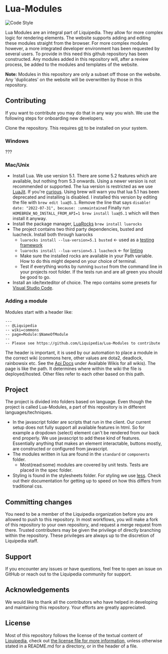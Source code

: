 # Lua-Modules

![Code Style](https://github.com/Liquipedia/LiquipediaMediaWikiMessages/workflows/Code%20Style/badge.svg)

Lua Modules are an integral part of Liquipedia. They allow for more complex logic for rendering elements. The website supports adding and editing these modules straight from the browser. For more complex modules however, a more integrated developer environment has been requested by several users. To provide in this need this github repository has been constructed.
Any modules added in this repository will, after a review process, be added to the modules and templates of the website.

**Note:** Modules in this repository are only a subset off those on the website. Any 'duplicates' on the website will be overwritten by those in this repository.

## Contributing

If you want to contribute you may do that in any way you wish. We use the following steps for onboarding new developers.

Clone the repository. This requires [git](https://git-scm.com/downloads) to be installed on your system.

### Windows

???

### Mac/Unix

- Install Lua. We use version 5.1. There are some 5.2 features which are available, but nothing from 5.3 onwards. Using a newer version is not recommended or supported. The lua version is restricted as we use [LuaJit](https://luajit.org/). If you're [curious](https://github.com/LuaJIT/LuaJIT/issues/929).
  Using brew will warn you that lua 5.1 has been deprecated and installing is disabled. I installed this version by editing the file with `brew edit lua@5.1`. Remove the line that says `disable! date: "2022-07-31", because: :unmaintained`
  Finally run `HOMEBREW_NO_INSTALL_FROM_API=1 brew install lua@5.1` which will then install it anyway.
- Install the package manager, [LuaRocks](https://luarocks.org/) `brew install luarocks`
- The project contains two third party dependencies, busted and luacheck. Install both through luarocks
  - `luarocks install --lua-version=5.1 busted` <- used as a [testing framework](https://luarocks.org/modules/lunarmodules/busted)
  - `luarocks install --lua-version=5.1 luacheck` <- for [linting](https://luarocks.org/modules/mpeterv/luacheck)
  - Make sure the installed rocks are available in your Path variable. How to do this might depend on your choice of terminal.
  - Test if everything works by running `busted` from the command line in your projects root folder. If the tests run and are all green you should be good to go.
- Install an ide/texteditor of choice. The repo contains some presets for [Visual Studio Code](https://code.visualstudio.com/download).

### Adding a module

Modules start with a header like:

```
---
-- @Liquipedia
-- wiki=commons
-- page=Module:$NameOfModule
--
-- Please see https://github.com/Liquipedia/Lua-Modules to contribute
```

The header is important, it is used by our automation to place a module in the correct wiki (commons here, other values are dota2, deadlock, rainbowsix etc. See the [Api Docs](https://api.liquipedia.net/documentation/api/v3) under Available Wikis for all wikis).
The page is like the path. It determines where within the wiki the file is deployed/hosted. Other files refer to each other based on this path.

## Project

The project is divided into folders based on language. Even though the project is called Lua-Modules, a part of this repository is in different languages/techniques.

- In the javascript folder are scripts that run in the client. Our current setup does not fully support all available features in html. So for example a dropdown (select) element can't be rendered from our back end properly. We use javascript to add these kind of features. Essentially anything that makes an element interactable, buttons mostly, are constructed or configured from javascript.
- The modules written in lua are found in the `standard` or `components` folder.
  - Most(read:some) modules are covered by unit tests. Tests are placed in the spec folder.
- Styling is found in the stylesheets folder. For styling we use [less](https://lesscss.org/). Check out their documentation for getting up to speed on how this differs from traditional css.

## Committing changes

You need to be a member of the Liquipedia organization before you are allowed to push to this repository. In most workflows, you will make a fork of this repository to your own repository, and request a merge request from there.
Trusted contributers may be given the privilege of directly branching within the repository. These privileges are always up to the discretion of Liquipedia staff.

## Support

If you encounter any issues or have questions, feel free to open an issue on GitHub or reach out to the Liquipedia community for support.

## Acknowledgements

We would like to thank all the contributors who have helped in developing and maintaining this repository. Your efforts are greatly appreciated.

## License

Most of this repository follows the license of the textual content of [Liquipedia](https://liquipedia.net), check out [the license file for more information](LICENSE.md), unless otherwise stated in a README.md for a directory, or in the header of a file.
